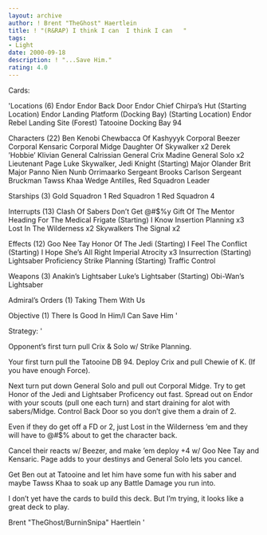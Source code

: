 ```yaml
---
layout: archive
author: ! Brent "TheGhost" Haertlein
title: ! "(R&RAP) I think I can  I think I can   "
tags:
- Light
date: 2000-09-18
description: ! "...Save Him."
rating: 4.0
---
```

Cards: 

'Locations (6)
Endor
Endor Back Door
Endor Chief Chirpa’s Hut (Starting Location)
Endor Landing Platform (Docking Bay) (Starting Location)
Endor Rebel Landing Site (Forest)
Tatooine Docking Bay 94

Characters (22)
Ben Kenobi
Chewbacca Of Kashyyyk
Corporal Beezer
Corporal Kensaric
Corporal Midge
Daughter Of Skywalker  x2
Derek ’Hobbie’ Klivian
General Calrissian
General Crix Madine
General Solo  x2
Lieutenant Page
Luke Skywalker, Jedi Knight (Starting)
Major Olander Brit
Major Panno
Nien Nunb
Orrimaarko
Sergeant Brooks Carlson
Sergeant Bruckman
Tawss Khaa
Wedge Antilles, Red Squadron Leader

Starships (3)
Gold Squadron 1
Red Squadron 1
Red Squadron 4

Interrupts (13)
Clash Of Sabers
Don’t Get @#$%y
Gift Of The Mentor
Heading For The Medical Frigate (Starting)
I Know
Insertion Planning  x3
Lost In The Wilderness	x2
Skywalkers
The Signal  x2

Effects (12)
Goo Nee Tay
Honor Of The Jedi (Starting)
I Feel The Conflict (Starting)
I Hope She’s All Right
Imperial Atrocity  x3
Insurrection (Starting)
Lightsaber Proficiency
Strike Planning (Starting)
Traffic Control

Weapons (3)
Anakin’s Lightsaber
Luke’s Lightsaber (Starting)
Obi-Wan’s Lightsaber

Admiral’s Orders (1)
Taking Them With Us

Objective (1)
There Is Good In Him/I Can Save Him  '

Strategy: '

Opponent’s first turn pull Crix & Solo w/ Strike Planning.

Your first turn pull the Tatooine DB 94. Deploy Crix and pull Chewie of K. (If you have enough Force).

Next turn put down General Solo and pull out Corporal Midge. Try to get Honor of the Jedi and Lightsaber Proficency out fast. Spread out on Endor with your scouts (pull one each turn) and start draining for alot with sabers/Midge. Control Back Door so you don’t give them a drain of 2.

Even if they do get off a FD or 2, just Lost in the Wilderness ’em and they will have to @#$% about to get the character back.

Cancel their reacts w/ Beezer, and make ’em deploy +4 w/ Goo Nee Tay and Kensaric. Page adds to your destinys and General Solo lets you cancel.

Get Ben out at Tatooine and let him have some fun with his saber and maybe Tawss Khaa to soak up any Battle Damage you run into.

I don’t yet have the cards to build this deck. But I’m trying, it looks like a great deck to play.

Brent "TheGhost/BurninSnipa" Haertlein '